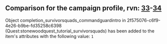 ## Comparison for the campaign profile, rvn: [33](https://github.com/PRO100KatYT/FortniteProfileRevisions/tree/main/profiles/campaign/33%20campaign.json)-[34](https://github.com/PRO100KatYT/FortniteProfileRevisions/tree/main/profiles/campaign/34%20campaign.json)

Object completion_survivorsquads_commandguardintro in 2f575076-c6f9-4e26-b9be-fd35258c6398 (Quest:stonewoodquest_tutorial_survivorsquads) has been added to the item's attributes with the following value: `1`
<br><br>
